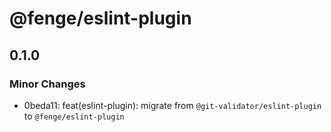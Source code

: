 # @fenge/eslint-plugin

## 0.1.0

### Minor Changes

- 0beda11: feat(eslint-plugin): migrate from `@git-validator/eslint-plugin` to `@fenge/eslint-plugin`
